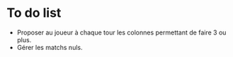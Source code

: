 To do list
==========
* Proposer au joueur à chaque tour les colonnes permettant de faire 3 ou plus.
* Gérer les matchs nuls.
